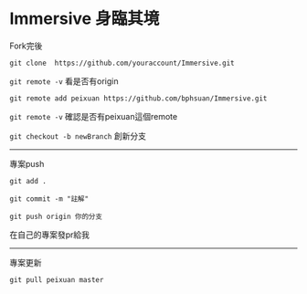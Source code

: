 # Immersive 身臨其境
<p>Fork完後</p>

`git clone  https://github.com/youraccount/Immersive.git`

`git remote -v` <span>看是否有origin</span>

`git remote add peixuan https://github.com/bphsuan/Immersive.git`

`git remote -v` <span>確認是否有peixuan這個remote</span>

`git checkout -b newBranch` <span>創新分支</span>

<hr/>

<p>專案push</p>

`git add .`

`git commit -m "註解"`

`git push origin 你的分支`

<p>在自己的專案發pr給我</p>

<hr/>

<p>專案更新</p>

`git pull peixuan master`
